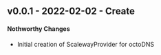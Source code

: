 ## v0.0.1 - 2022-02-02 - Create

#### Nothworthy Changes

* Initial creation of ScalewayProvider for octoDNS
